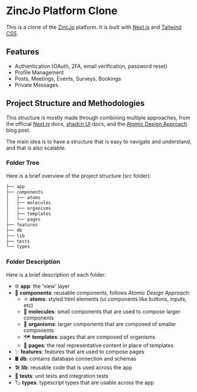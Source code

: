 # ZincJo Platform Clone
This is a clone of the [ZincJo](https://zinc.jo/) platform. It is built with [Next.js](https://nextjs.org/) and [Tailwind CSS](https://tailwindcss.com/).

## Features
- Authentication (OAuth, 2FA, email verification, password reset)
- Profile Management
- Posts, Meetings, Events, Surveys, Bookings
- Private Messages

## Project Structure and Methodologies
This structure is mostly made through combining multiple approaches, from the official [Next.js](https://nextjs.org/) docs, [shadcn UI](https://ui.shadcn.com/) docs, and the [Atomic Design Approach](https://bradfrost.com/blog/post/atomic-web-design/) blog post.



The main idea is to have a structure that is easy to navigate and understand, and that is also scalable. 

### Folder Tree
Here is a brief overview of the project structure (src folder):
```bash
├── app
├── components
│   ├── atoms
│   ├── molecules
│   ├── organisms
│   ├── templates
│   └── pages
├── features
├── db
├── lib
├── tests
└── types
```
### Folder Description
Here is a brief description of each folder:
 - :globe_with_meridians: **app**: the 'view' layer
 - :jigsaw: **components**: reusable components, follows *Atomic Design Approach*:
   - :atom_symbol: **atoms**: styled html elements (ui components like buttons, inputs, etc)
   - :dna: **molecules**: small components that are used to compose larger components
   - :evergreen_tree: **organisms**: larger components that are composed of smaller components
   - :world_map: **templates**: pages that are composed of organisms
   - :page_facing_up: **pages**: the real representative content in place of templates
 - :sparkles: **features**: features that are used to compose pages
 - :oil_drum: **db**: contains database connection and schemas
 - :hammer_and_wrench: **lib**: reusable code that is used across the app
 - :test_tube: **tests**: unit tests and integration tests
 - :label: **types**: typescript types that are usable across the app